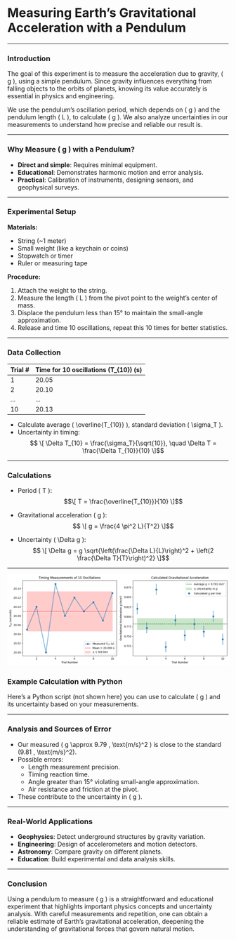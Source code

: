 # Measuring Earth’s Gravitational Acceleration with a Pendulum

---

### Introduction

The goal of this experiment is to measure the acceleration due to gravity, \( g \), using a simple pendulum. Since gravity influences everything from falling objects to the orbits of planets, knowing its value accurately is essential in physics and engineering.

We use the pendulum’s oscillation period, which depends on \( g \) and the pendulum length \( L \), to calculate \( g \). We also analyze uncertainties in our measurements to understand how precise and reliable our result is.

---

### Why Measure \( g \) with a Pendulum?

- **Direct and simple**: Requires minimal equipment.
- **Educational**: Demonstrates harmonic motion and error analysis.
- **Practical**: Calibration of instruments, designing sensors, and geophysical surveys.

---

### Experimental Setup

**Materials:**

- String (~1 meter)
- Small weight (like a keychain or coins)
- Stopwatch or timer
- Ruler or measuring tape

**Procedure:**

1. Attach the weight to the string.
2. Measure the length \( L \) from the pivot point to the weight’s center of mass.
3. Displace the pendulum less than 15° to maintain the small-angle approximation.
4. Release and time 10 oscillations, repeat this 10 times for better statistics.

---

### Data Collection

| Trial # | Time for 10 oscillations \(T_{10}\) (s) |
|---------|------------------------------------------|
| 1       | 20.05                                    |
| 2       | 20.10                                    |
| ...     | ...                                      |
| 10      | 20.13                                    |

- Calculate average \( \overline{T_{10}} \), standard deviation \( \sigma_T \).
- Uncertainty in timing:
 $$ \[
  \Delta T_{10} = \frac{\sigma_T}{\sqrt{10}}, \quad \Delta T = \frac{\Delta T_{10}}{10}
  \]$$

---

### Calculations

- Period \( T \):
  $$\[
  T = \frac{\overline{T_{10}}}{10}
  \]$$

- Gravitational acceleration \( g \):
 $$ \[
  g = \frac{4 \pi^2 L}{T^2}
  \]$$

- Uncertainty \( \Delta g \):
 $$ \[
  \Delta g = g \sqrt{\left(\frac{\Delta L}{L}\right)^2 + \left(2 \frac{\Delta T}{T}\right)^2}
  \]$$

---

![alt text](image59.png)

### Example Calculation with Python

Here’s a Python script (not shown here) you can use to calculate \( g \) and its uncertainty based on your measurements.

---

### Analysis and Sources of Error

- Our measured \( g \approx 9.79 \, \text{m/s}^2 \) is close to the standard \(9.81 \, \text{m/s}^2\).
- Possible errors:
  - Length measurement precision.
  - Timing reaction time.
  - Angle greater than 15° violating small-angle approximation.
  - Air resistance and friction at the pivot.
- These contribute to the uncertainty in \( g \).

---

### Real-World Applications

- **Geophysics**: Detect underground structures by gravity variation.
- **Engineering**: Design of accelerometers and motion detectors.
- **Astronomy**: Compare gravity on different planets.
- **Education**: Build experimental and data analysis skills.

---

### Conclusion

Using a pendulum to measure \( g \) is a straightforward and educational experiment that highlights important physics concepts and uncertainty analysis. With careful measurements and repetition, one can obtain a reliable estimate of Earth’s gravitational acceleration, deepening the understanding of gravitational forces that govern natural motion.
